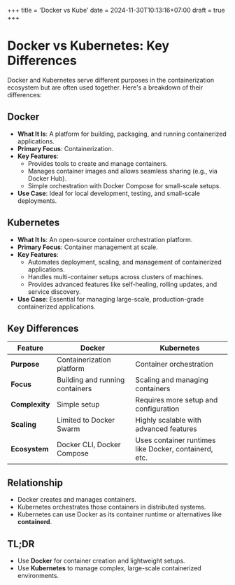+++
title = 'Docker vs Kube'
date = 2024-11-30T10:13:16+07:00
draft = true
+++

# Docker vs Kubernetes: Key Differences

Docker and Kubernetes serve different purposes in the containerization ecosystem but are often used together. Here's a breakdown of their differences:

## **Docker**
- **What It Is**: A platform for building, packaging, and running containerized applications.
- **Primary Focus**: Containerization.
- **Key Features**:
  - Provides tools to create and manage containers.
  - Manages container images and allows seamless sharing (e.g., via Docker Hub).
  - Simple orchestration with Docker Compose for small-scale setups.
- **Use Case**: Ideal for local development, testing, and small-scale deployments.

## **Kubernetes**
- **What It Is**: An open-source container orchestration platform.
- **Primary Focus**: Container management at scale.
- **Key Features**:
  - Automates deployment, scaling, and management of containerized applications.
  - Handles multi-container setups across clusters of machines.
  - Provides advanced features like self-healing, rolling updates, and service discovery.
- **Use Case**: Essential for managing large-scale, production-grade containerized applications.

## **Key Differences**

| Feature              | Docker                        | Kubernetes                  |
|----------------------|------------------------------|----------------------------|
| **Purpose**          | Containerization platform     | Container orchestration    |
| **Focus**            | Building and running containers | Scaling and managing containers |
| **Complexity**       | Simple setup                 | Requires more setup and configuration |
| **Scaling**          | Limited to Docker Swarm       | Highly scalable with advanced features |
| **Ecosystem**        | Docker CLI, Docker Compose    | Uses container runtimes like Docker, containerd, etc. |

## **Relationship**
- Docker creates and manages containers.
- Kubernetes orchestrates those containers in distributed systems.
- Kubernetes can use Docker as its container runtime or alternatives like **containerd**.

## **TL;DR**
- Use **Docker** for container creation and lightweight setups.
- Use **Kubernetes** to manage complex, large-scale containerized environments.
